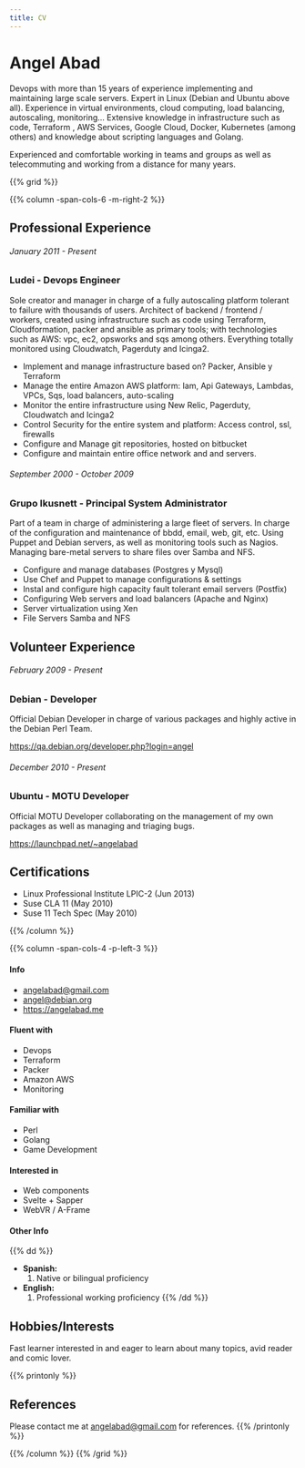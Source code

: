 ```yaml
---
title: CV
---
```

# Angel Abad
Devops with more than 15 years of experience implementing and maintaining large scale servers. Expert in Linux  (Debian and Ubuntu above all). Experience in virtual environments, cloud computing, load balancing, autoscaling, monitoring… Extensive knowledge in infrastructure such as code, Terraform , AWS Services, Google Cloud, Docker, Kubernetes (among others) and knowledge about scripting languages and Golang.

Experienced and comfortable working in teams and groups as well as telecommuting and working from a distance for many years.


{{% grid %}}

{{% column -span-cols-6 -m-right-2 %}}
## Professional Experience
###### *January 2011 - Present*
### Ludei - Devops Engineer

Sole creator and manager in charge of a fully autoscaling platform tolerant to failure with thousands of users. Architect of backend / frontend / workers, created using infrastructure such as code using Terraform, Cloudformation, packer and ansible as primary tools; with technologies such as AWS: vpc, ec2, opsworks and sqs among others. Everything totally monitored using Cloudwatch, Pagerduty and Icinga2.

* Implement and manage infrastructure based on? Packer, Ansible y Terraform
* Manage the entire Amazon AWS platform: Iam, Api Gateways, Lambdas, VPCs, Sqs,  load balancers, auto-scaling
* Monitor the entire infrastructure using New Relic, Pagerduty, Cloudwatch and Icinga2
* Control Security for the entire system and platform: Access control, ssl, firewalls
* Configure and Manage git repositories, hosted on bitbucket
* Configure and maintain entire office network and and servers.

###### *September 2000 - October 2009*
### Grupo Ikusnett - Principal System Administrator

Part of a team in charge of administering a large fleet of servers. In charge of the configuration and maintenance of bbdd, email, web, git, etc. Using Puppet and Debian servers, as well as monitoring tools such as Nagios. Managing bare-metal servers to share files over Samba and NFS.

* Configure and manage databases (Postgres y Mysql)
* Use Chef and Puppet to manage configurations & settings
* Instal and configure high capacity fault tolerant email servers (Postfix)
* Configuring Web servers and load balancers (Apache and Nginx)
* Server virtualization using Xen
* File Servers Samba and NFS

## Volunteer Experience
###### *February 2009 - Present*
### Debian - Developer

Official Debian Developer in charge of various packages and highly active in the Debian Perl Team.

https://qa.debian.org/developer.php?login=angel

###### *December 2010 - Present*
### Ubuntu - MOTU Developer

Official MOTU Developer collaborating on the management of my own packages as well as managing and triaging bugs.

https://launchpad.net/~angelabad

## Certifications

* Linux Professional Institute LPIC-2 (Jun 2013)
* Suse CLA 11 (May 2010)
* Suse 11 Tech Spec (May 2010)


{{% /column %}}

{{% column -span-cols-4 -p-left-3 %}}
#### Info
  * [angelabad@gmail.com](mailto:angelabad@gmail.com)
  * [angel@debian.org](mailto:angel@debian.org)
  * https://angelabad.me

#### Fluent with
  * Devops
  * Terraform
  * Packer
  * Amazon AWS
  * Monitoring

#### Familiar with
  * Perl
  * Golang
  * Game Development

#### Interested in
  * Web components
  * Svelte + Sapper
  * WebVR / A-Frame


#### Other Info
{{% dd %}}
- **Spanish:**
  1. Native or bilingual proficiency
- **English:**
  1. Professional working proficiency
{{% /dd %}}


## Hobbies/Interests
Fast learner interested in and eager to learn about many topics, avid reader and comic lover. 

{{% printonly %}}
##   References
Please contact me at [angelabad@gmail.com](mailto:angelabad@gmail.com) for references.
{{% /printonly %}}

{{% /column %}}
{{% /grid %}}
